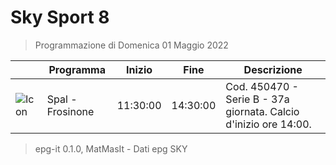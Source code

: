 # Sky Sport 8
> Programmazione di Domenica 01 Maggio 2022

||Programma|Inizio|Fine|Descrizione|
|---|---|---|---|---|
|![Icon](https://guidatv.sky.it/uuid/48688493-38b0-4517-97cf-a5750a0211cb/cover?md5ChecksumParam=ca958fe0bca979c907db1c9410abb554)|Spal - Frosinone|11:30:00|14:30:00|Cod. 450470 - Serie B - 37a giornata. Calcio d&#039;inizio ore 14:00.



 > epg-it 0.1.0, MatMasIt - Dati epg SKY